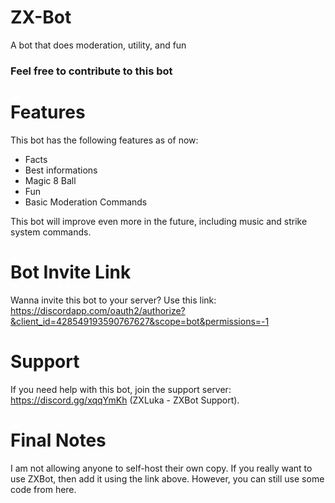 # ZX-Bot
A bot that does moderation, utility, and fun

### Feel free to contribute to this bot

# Features
This bot has the following features as of now:
  * Facts
  * Best informations
  * Magic 8 Ball
  * Fun
  * Basic Moderation Commands

This bot will improve even more in the future, including music and strike system commands.

# Bot Invite Link
Wanna invite this bot to your server? Use this link: https://discordapp.com/oauth2/authorize?&client_id=428549193590767627&scope=bot&permissions=-1

# Support
If you need help with this bot, join the support server: https://discord.gg/xqqYmKh (ZXLuka - ZXBot Support).

# Final Notes
I am not allowing anyone to self-host their own copy. If you really want to use ZXBot, then add it using the link above. However, you can still use some code from here.
